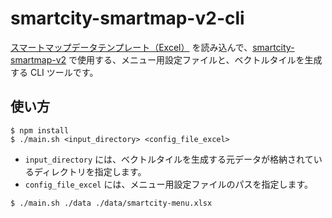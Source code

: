 # smartcity-smartmap-v2-cli


 [スマートマップデータテンプレート（Excel）](https://docs.google.com/spreadsheets/d/1IQKC5dRNlWaINs0BkmYamaLQIgX6kQuLLzN-nQryBlU/edit?usp=sharing) を読み込んで、[smartcity-smartmap-v2](https://github.com/geolonia/smartcity-smartmap-v2) で使用する、メニュー用設定ファイルと、ベクトルタイルを生成する CLI ツールです。


## 使い方

```
$ npm install
$ ./main.sh <input_directory> <config_file_excel>
```

- `input_directory` には、ベクトルタイルを生成する元データが格納されているディレクトリを指定します。
- `config_file_excel` には、メニュー用設定ファイルのパスを指定します。

```
$ ./main.sh ./data ./data/smartcity-menu.xlsx
```
